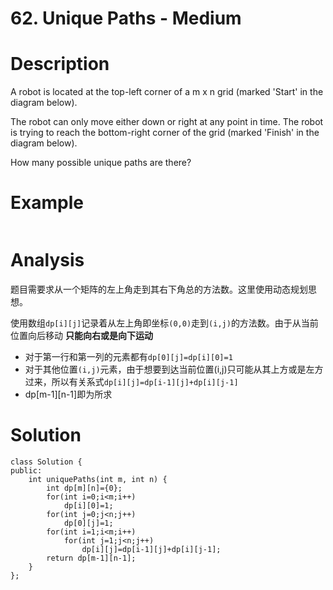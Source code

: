 # 62. Unique Paths - Medium

# Description
A robot is located at the top-left corner of a m x n grid (marked 'Start' in the diagram below).

The robot can only move either down or right at any point in time. The robot is trying to reach the bottom-right corner of the grid (marked 'Finish' in the diagram below).

How many possible unique paths are there?

# Example
```

```

# Analysis
题目需要求从一个矩阵的左上角走到其右下角总的方法数。这里使用动态规划思想。

使用数组`dp[i][j]`记录着从左上角即坐标`(0,0)`走到`(i,j)`的方法数。由于从当前位置向后移动 **只能向右或是向下运动**
- 对于第一行和第一列的元素都有`dp[0][j]=dp[i][0]=1`
- 对于其他位置`(i,j)`元素，由于想要到达当前位置(i,j)只可能从其上方或是左方过来，所以有关系式`dp[i][j]=dp[i-1][j]+dp[i][j-1]`
- dp[m-1][n-1]即为所求

# Solution
```
class Solution {
public:
    int uniquePaths(int m, int n) {
        int dp[m][n]={0};
        for(int i=0;i<m;i++)
            dp[i][0]=1;
        for(int j=0;j<n;j++)
            dp[0][j]=1;
        for(int i=1;i<m;i++)
            for(int j=1;j<n;j++)
                dp[i][j]=dp[i-1][j]+dp[i][j-1];
        return dp[m-1][n-1];
    }
};
```
